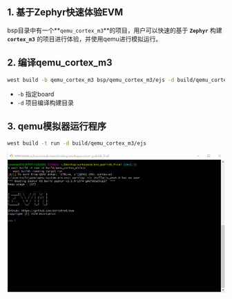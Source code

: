 ## 1. 基于Zephyr快速体验EVM

bsp目录中有一个**`qemu_cortex_m3`**的项目，用户可以快速的基于 **`Zephyr`** 构建 **`cortex_m3`** 的项目进行体验，并使用qemu进行模拟运行。

## 2. 编译qemu_cortex_m3

```sh
west build -b qemu_cortex_m3 bsp/qemu_cortex_m3/ejs -d build/qemu_cortex_m3/ejs
```

+ `-b` 指定board
+ `-d` 项目编译构建目录


## 3. qemu模拟器运行程序

```sh
west build -t run -d build/qemu_cortex_m3/ejs
```

![evm_zephyr_repl](image/evm_zephyr_repl.png)